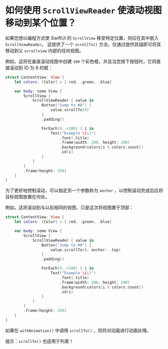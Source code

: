 如何使用 `ScrollViewReader` 使滚动视图移动到某个位置？
===

如果您想以编程方式使 SwiftUI 的 `ScrollView` 移至特定位置，则应在其中嵌入 `ScrollViewReader`。 这提供了一个 `scrollTo()` 方法，仅通过提供其锚即可将其移动到父 `scrollview` 内部的任何视图。

例如，这将在垂直滚动视图中创建 `100` 个彩色框，并且当您按下按钮时，它将直接滚动到 ID 为 8 的框：

```swift
struct ContentView: View {
    let colors: [Color] = [.red, .green, .blue]

    var body: some View {
        ScrollView {
            ScrollViewReader { value in
                Button("Jump to #8") {
                    value.scrollTo(8)
                }
                .padding()

                ForEach(0..<100) { i in
                    Text("Example \(i)")
                        .font(.title)
                        .frame(width: 200, height: 200)
                        .background(colors[i % colors.count])
                        .id(i)
                }
            }
        }
        .frame(height: 350)
    }
}
```

为了更好地控制滚动，可以指定另一个参数称为 `anchor` ，以控制滚动完成后应将目标视图放置在何处。

例如，这将滚动到与以前相同的视图，只是这次将视图置于顶部：

```swift
struct ContentView: View {
    let colors: [Color] = [.red, .green, .blue]

    var body: some View {
        ScrollView {
            ScrollViewReader { value in
                Button("Jump to #8") {
                    value.scrollTo(8, anchor: .top)
                }
                .padding()

                ForEach(0..<100) { i in
                    Text("Example \(i)")
                        .font(.title)
                        .frame(width: 200, height: 200)
                        .background(colors[i % colors.count])
                        .id(i)
                }
            }
        }
        .frame(height: 350)
    }
}
```

如果在 `withAnimation()` 中调用 `scrollTo()` ，则将对动画进行动画处理。

提示：`scrollTo()` 也适用于列表！